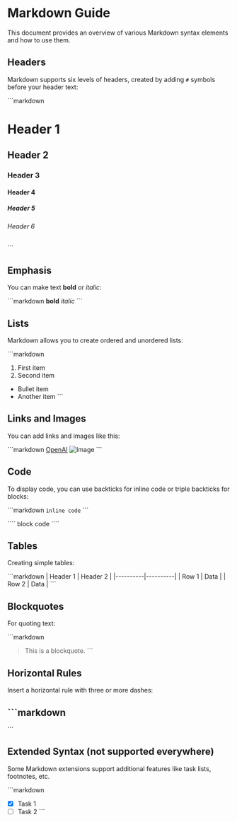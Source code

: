 
# Markdown Guide

This document provides an overview of various Markdown syntax elements and how to use them.

## Headers

Markdown supports six levels of headers, created by adding `#` symbols before your header text:

\`\`\`markdown
# Header 1
## Header 2
### Header 3
#### Header 4
##### Header 5
###### Header 6
\`\`\`

## Emphasis

You can make text **bold** or *italic*:

\`\`\`markdown
**bold**
*italic*
\`\`\`

## Lists

Markdown allows you to create ordered and unordered lists:

\`\`\`markdown
1. First item
2. Second item

- Bullet item
- Another item
\`\`\`

## Links and Images

You can add links and images like this:

\`\`\`markdown
[OpenAI](https://www.openai.com)
![Image](https://example.com/image.jpg)
\`\`\`

## Code

To display code, you can use backticks for inline code or triple backticks for blocks:

\`\`\`markdown
`inline code`
\`\`\`

\`\`\`\`
block code
\`\`\`\`

## Tables

Creating simple tables:

\`\`\`markdown
| Header 1 | Header 2 |
|----------|----------|
| Row 1    | Data     |
| Row 2    | Data     |
\`\`\`

## Blockquotes

For quoting text:

\`\`\`markdown
> This is a blockquote.
\`\`\`

## Horizontal Rules

Insert a horizontal rule with three or more dashes:

\`\`\`markdown
---
\`\`\`

## Extended Syntax (not supported everywhere)

Some Markdown extensions support additional features like task lists, footnotes, etc.

\`\`\`markdown
- [x] Task 1
- [ ] Task 2
\`\`\`
